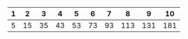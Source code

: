 | 1 | 2 | 3 | 4 | 5 | 6 | 7 | 8 | 9 | 10 |
|---|---|---|---|---|---|---|---|---|----|
| 5 | 15 | 35 | 43 | 53 | 73 | 93 | 113 | 131 | 181 |